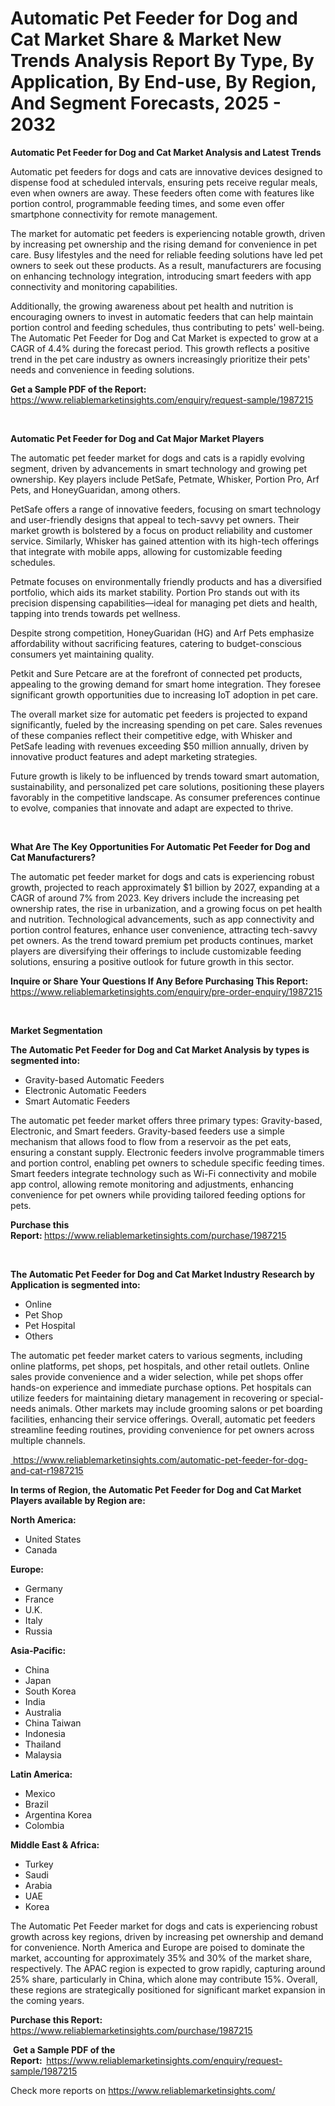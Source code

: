 <p><h1>Automatic Pet Feeder for Dog and Cat Market Share & Market New Trends Analysis Report By Type, By Application, By End-use, By Region, And Segment Forecasts, 2025 - 2032</h1></p><p><strong>Automatic Pet Feeder for Dog and Cat Market Analysis and Latest Trends</strong></p>
<p><p>Automatic pet feeders for dogs and cats are innovative devices designed to dispense food at scheduled intervals, ensuring pets receive regular meals, even when owners are away. These feeders often come with features like portion control, programmable feeding times, and some even offer smartphone connectivity for remote management.</p><p>The market for automatic pet feeders is experiencing notable growth, driven by increasing pet ownership and the rising demand for convenience in pet care. Busy lifestyles and the need for reliable feeding solutions have led pet owners to seek out these products. As a result, manufacturers are focusing on enhancing technology integration, introducing smart feeders with app connectivity and monitoring capabilities.</p><p>Additionally, the growing awareness about pet health and nutrition is encouraging owners to invest in automatic feeders that can help maintain portion control and feeding schedules, thus contributing to pets' well-being. The Automatic Pet Feeder for Dog and Cat Market is expected to grow at a CAGR of 4.4% during the forecast period. This growth reflects a positive trend in the pet care industry as owners increasingly prioritize their pets' needs and convenience in feeding solutions.</p></p>
<p><strong>Get a Sample PDF of the Report:&nbsp;</strong> <a href="https://www.reliablemarketinsights.com/enquiry/request-sample/1987215?utm_campaign=2261&utm_medium=2&utm_source=Github&utm_content=ia&utm_term=10022025&utm_id=automatic-pet-feeder-for-dog-and-cat">https://www.reliablemarketinsights.com/enquiry/request-sample/1987215</a></p>
<p>&nbsp;</p>
<p><strong>Automatic Pet Feeder for Dog and Cat Major Market Players</strong></p>
<p><p>The automatic pet feeder market for dogs and cats is a rapidly evolving segment, driven by advancements in smart technology and growing pet ownership. Key players include PetSafe, Petmate, Whisker, Portion Pro, Arf Pets, and HoneyGuaridan, among others. </p><p>PetSafe offers a range of innovative feeders, focusing on smart technology and user-friendly designs that appeal to tech-savvy pet owners. Their market growth is bolstered by a focus on product reliability and customer service. Similarly, Whisker has gained attention with its high-tech offerings that integrate with mobile apps, allowing for customizable feeding schedules.</p><p>Petmate focuses on environmentally friendly products and has a diversified portfolio, which aids its market stability. Portion Pro stands out with its precision dispensing capabilities—ideal for managing pet diets and health, tapping into trends towards pet wellness. </p><p>Despite strong competition, HoneyGuaridan (HG) and Arf Pets emphasize affordability without sacrificing features, catering to budget-conscious consumers yet maintaining quality. </p><p>Petkit and Sure Petcare are at the forefront of connected pet products, appealing to the growing demand for smart home integration. They foresee significant growth opportunities due to increasing IoT adoption in pet care.</p><p>The overall market size for automatic pet feeders is projected to expand significantly, fueled by the increasing spending on pet care. Sales revenues of these companies reflect their competitive edge, with Whisker and PetSafe leading with revenues exceeding $50 million annually, driven by innovative product features and adept marketing strategies.</p><p>Future growth is likely to be influenced by trends toward smart automation, sustainability, and personalized pet care solutions, positioning these players favorably in the competitive landscape. As consumer preferences continue to evolve, companies that innovate and adapt are expected to thrive.</p></p>
<p>&nbsp;</p>
<p><strong>What Are The Key Opportunities For Automatic Pet Feeder for Dog and Cat Manufacturers?</strong></p>
<p><p>The automatic pet feeder market for dogs and cats is experiencing robust growth, projected to reach approximately $1 billion by 2027, expanding at a CAGR of around 7% from 2023. Key drivers include the increasing pet ownership rates, the rise in urbanization, and a growing focus on pet health and nutrition. Technological advancements, such as app connectivity and portion control features, enhance user convenience, attracting tech-savvy pet owners. As the trend toward premium pet products continues, market players are diversifying their offerings to include customizable feeding solutions, ensuring a positive outlook for future growth in this sector.</p></p>
<p><strong>Inquire or Share Your Questions If Any Before Purchasing This Report:</strong> <a href="https://www.reliablemarketinsights.com/enquiry/pre-order-enquiry/1987215?utm_campaign=2261&utm_medium=2&utm_source=Github&utm_content=ia&utm_term=10022025&utm_id=automatic-pet-feeder-for-dog-and-cat">https://www.reliablemarketinsights.com/enquiry/pre-order-enquiry/1987215</a></p>
<p>&nbsp;</p>
<p><strong>Market Segmentation</strong></p>
<p><strong>The Automatic Pet Feeder for Dog and Cat Market Analysis by types is segmented into:</strong></p>
<p><ul><li>Gravity-based Automatic Feeders</li><li>Electronic Automatic Feeders</li><li>Smart Automatic Feeders</li></ul></p>
<p><p>The automatic pet feeder market offers three primary types: Gravity-based, Electronic, and Smart feeders. Gravity-based feeders use a simple mechanism that allows food to flow from a reservoir as the pet eats, ensuring a constant supply. Electronic feeders involve programmable timers and portion control, enabling pet owners to schedule specific feeding times. Smart feeders integrate technology such as Wi-Fi connectivity and mobile app control, allowing remote monitoring and adjustments, enhancing convenience for pet owners while providing tailored feeding options for pets.</p></p>
<p><strong>Purchase this Report:&nbsp;</strong><a href="https://www.reliablemarketinsights.com/purchase/1987215?utm_campaign=2261&utm_medium=2&utm_source=Github&utm_content=ia&utm_term=10022025&utm_id=automatic-pet-feeder-for-dog-and-cat">https://www.reliablemarketinsights.com/purchase/1987215</a></p>
<p>&nbsp;</p>
<p><strong>The Automatic Pet Feeder for Dog and Cat Market Industry Research by Application is segmented into:</strong></p>
<p><ul><li>Online</li><li>Pet Shop</li><li>Pet Hospital</li><li>Others</li></ul></p>
<p><p>The automatic pet feeder market caters to various segments, including online platforms, pet shops, pet hospitals, and other retail outlets. Online sales provide convenience and a wider selection, while pet shops offer hands-on experience and immediate purchase options. Pet hospitals can utilize feeders for maintaining dietary management in recovering or special-needs animals. Other markets may include grooming salons or pet boarding facilities, enhancing their service offerings. Overall, automatic pet feeders streamline feeding routines, providing convenience for pet owners across multiple channels.</p></p>
<p><a href="https://www.reliablemarketinsights.com/automatic-pet-feeder-for-dog-and-cat-r1987215?utm_campaign=2261&utm_medium=2&utm_source=Github&utm_content=ia&utm_term=10022025&utm_id=automatic-pet-feeder-for-dog-and-cat">&nbsp;https://www.reliablemarketinsights.com/automatic-pet-feeder-for-dog-and-cat-r1987215</a></p>
<p><strong>In terms of Region, the Automatic Pet Feeder for Dog and Cat Market Players available by Region are:</strong></p>
<p>
    <p> <strong> North America: </strong>
        <ul>
            <li>United States</li>
            <li>Canada</li>
        </ul>
        </p> 
    <p> <strong> Europe: </strong>
        <ul>
            <li>Germany</li>
            <li>France</li>
            <li>U.K.</li>
            <li>Italy</li>
            <li>Russia</li>
        </ul>
        </p> 
    <p> <strong> Asia-Pacific: </strong>
        <ul>
            <li>China</li>
            <li>Japan</li>
            <li>South Korea</li>
            <li>India</li>
            <li>Australia</li>
            <li>China Taiwan</li>
            <li>Indonesia</li>
            <li>Thailand</li>
            <li>Malaysia</li>
        </ul>
        </p> 
    <p> <strong> Latin America: </strong>
        <ul>
            <li>Mexico</li>
            <li>Brazil</li>
            <li>Argentina Korea</li>
            <li>Colombia</li>
        </ul>
        </p> 
    <p> <strong> Middle East & Africa: </strong>
        <ul>
            <li>Turkey</li>
            <li>Saudi</li>
            <li>Arabia</li>
            <li>UAE</li>
            <li>Korea</li>
        </ul>
    </p>
    </p>
<p><p>The Automatic Pet Feeder market for dogs and cats is experiencing robust growth across key regions, driven by increasing pet ownership and demand for convenience. North America and Europe are poised to dominate the market, accounting for approximately 35% and 30% of the market share, respectively. The APAC region is expected to grow rapidly, capturing around 25% share, particularly in China, which alone may contribute 15%. Overall, these regions are strategically positioned for significant market expansion in the coming years.</p></p>
<p><strong>Purchase this Report: </strong><a href="https://www.reliablemarketinsights.com/purchase/1987215?utm_campaign=2261&utm_medium=2&utm_source=Github&utm_content=ia&utm_term=10022025&utm_id=automatic-pet-feeder-for-dog-and-cat">https://www.reliablemarketinsights.com/purchase/1987215</a></p>
<p>&nbsp;<strong>Get a Sample PDF of the Report:&nbsp;&nbsp;</strong><a href="https://www.reliablemarketinsights.com/enquiry/request-sample/1987215?utm_campaign=2261&utm_medium=2&utm_source=Github&utm_content=ia&utm_term=10022025&utm_id=automatic-pet-feeder-for-dog-and-cat">https://www.reliablemarketinsights.com/enquiry/request-sample/1987215</a></p>
<p><strong></strong></p>
<p>Check more reports on <a href="https://www.reliablemarketinsights.com/?utm_campaign=2261&utm_medium=2&utm_source=Github&utm_content=ia&utm_term=10022025&utm_id=automatic-pet-feeder-for-dog-and-cat">https://www.reliablemarketinsights.com/</a></p>